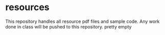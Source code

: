 # resources
This repository handles all resource pdf files and sample code. Any work done in class will be pushed to this repository.
pretty empty
